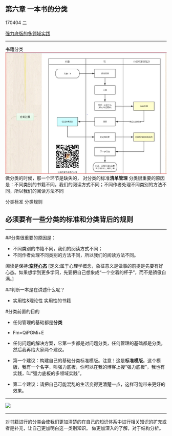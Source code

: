## 第六章 一本书的分类
170404 二

[强力底版的多领域实践](http://blog.hiddenwangcc.com/archives/835)
- - - - -
书籍分类
![](./_image/2017-04-04-20-59-19.jpg)
 做分类的时候，那一个环节是缺失的，
对分类的标准**清单管理**
分类很重要的原因是：不同类别的书籍不同，我们的阅读方式不同；不同作者处理不同类别的方法不同，所以我们的阅读方法不同

分类标准
分类规则

## 必须要有一些分类的标准和分类背后的规则
- - - - -
##分类很重要的原因是：
- 不同类别的书籍不同，我们的阅读方式不同；
- 不同作者处理不同类别的方法不同，所以我们的阅读方法不同。

阅读是保持:[**空杯心态**](http://baike.baidu.com/link?url=8a2AoL-n7-me0QdnA72OJxKuAxBWIC4SvEzqLOm1iZB5Xjj0_fa66zcPa7OC1_5VPbwsIgO3HiCdwZGet3UtO_-Di_y7HbSy_gfwhuWJRZTQWHfgkwB-IzHXNR6sKEHA)   [定义:属于心理学概念，象征意义是做事的前提是先要有好心态。如果想学到更多学问，先要把自己想象成“一个空着的杯子”，而不是骄傲自满。]


##判断一本是在讲述什么呢？
- 实用性&理论性
实用性的书籍

#分类前置的目的
- 任何管理的基础都是**分类**
- Fm=QiPGMi+E
- 任何问题的解决方案，它第一步都是对问题分类，任何管理的基础都是分类，然后我再给大家两个建议。

- 第一个建议：构建自己的基础分类标准模版。注意！这是**标准模版**。这个模版，我有一个名字，叫强力底板，你可以在我的博客上搜“强力底板”，我也有实践，叫“强力底板的多领域实践”。
- 第二个建议：请把自己可能混乱的生活变得更清楚一点，这样可能带来更好的效果。
- - - - -

![](./_image/第六章.jpeg)





- - - 
对书籍进行的分类会使我们更加清楚的在自己的知识体系中进行相关知识的扩充或者是补充，让自己更加明白这一类别知识。
做更加深入的了解，对于结构分析。












